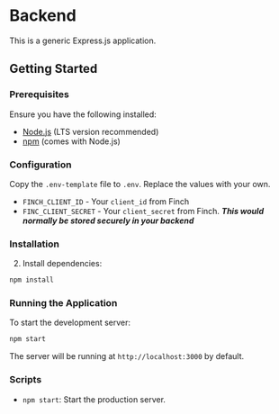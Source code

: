 # Backend

This is a generic Express.js application.

## Getting Started

### Prerequisites

Ensure you have the following installed:
- [Node.js](https://nodejs.org/) (LTS version recommended)
- [npm](https://www.npmjs.com/) (comes with Node.js)

### Configuration

Copy the `.env-template` file to `.env`. Replace the values with your own.

* `FINCH_CLIENT_ID` - Your `client_id` from Finch
* `FINC_CLIENT_SECRET` - Your `client_secret` from Finch. ***This would normally be stored securely in your backend***

### Installation

2. Install dependencies:
  ```bash
  npm install
  ```

### Running the Application

To start the development server:
```bash
npm start
```

The server will be running at `http://localhost:3000` by default.

### Scripts

- `npm start`: Start the production server.
